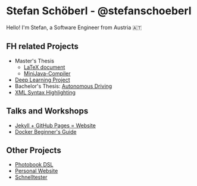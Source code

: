 # Stefan Schöberl - @stefanschoeberl

Hello! I'm Stefan, a Software Engineer from Austria 🇦🇹

## FH related Projects

* Master's Thesis
  * [LaTeX document](https://github.com/stefanschoeberl/masters-thesis)
  * [MiniJava-Compiler](https://github.com/stefanschoeberl/MiniJava-Compiler)
* [Deep Learning Project](https://github.com/stefanschoeberl/akt-deeplearning-projekt)
* Bachelor's Thesis: [Autonomous Driving](https://github.com/stefanschoeberl/Raspberry-Pi-Autonomous-Driving)
* [XML Syntax Highlighting](https://github.com/stefanschoeberl/XML-Syntax-Highlighting)

## Talks and Workshops

* [Jekyll + GitHub Pages = Website](https://github.com/stefanschoeberl/jekyll-github-pages-talk)
* [Docker Beginner's Guide](https://github.com/stefanschoeberl/docker-beginners-guide)

## Other Projects

* [Photobook DSL](https://github.com/stefanschoeberl/photobook-dsl)
* [Personal Website](https://github.com/stefanschoeberl/stefanschoeberl.github.io)
* [Schnelltester](https://github.com/stefanschoeberl/schnelltester)
